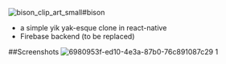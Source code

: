 
![bison_clip_art_small](https://cloud.githubusercontent.com/assets/955730/14974801/58ca71c4-10ae-11e6-9618-160af33ec647.png)#bison
* a simple yik yak-esque clone in react-native
* Firebase backend (to be replaced)


##Screenshots
![6980953f-ed10-4e3a-87b0-76c891087c29 1](https://cloud.githubusercontent.com/assets/955730/14974719/6fbe1dbe-10ad-11e6-8351-cb0ffc715735.png)
